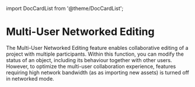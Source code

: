 import DocCardList from '@theme/DocCardList';

# Multi-User Networked Editing

The Multi-User Networked Editing feature enables collaborative editing of a project with multiple participants. Within this function, you can modify the status of an object, including its behaviour together with other users. However, to optimize the multi-user collaboration experience, features requiring high network bandwidth (as as importing new assets) is turned off in networked mode.

<DocCardList />